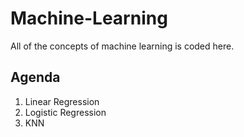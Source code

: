 # Machine-Learning
All of the concepts of machine learning is coded here.

## Agenda
1. Linear Regression 
2. Logistic Regression
3. KNN

